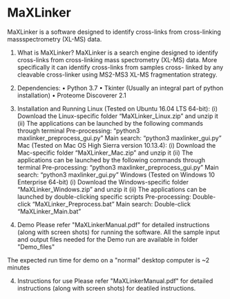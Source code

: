 # MaXLinker
MaXLinker is a software designed to identify cross-links from cross-linking massspectrometry (XL-MS) data.

1. What is MaXLinker?
MaXLinker is a search engine designed to identify cross-links from cross-linking mass
spectrometry (XL-MS) data. More specifically it can identify cross-links from samples cross-
linked by any cleavable cross-linker using MS2-MS3 XL-MS fragmentation strategy.

2. Dependencies:
• Python 3.7
• Tkinter (Usually an integral part of python installation)
• Proteome Discoverer 2.1

3. Installation and Running
Linux (Tested on Ubuntu 16.04 LTS 64-bit):
(i) Download the Linux-specific folder “MaXLinker_Linux.zip” and unzip it
(ii) The applications can be launched by the following commands through terminal
Pre-processing: “python3 maxlinker_preprocess_gui.py”
Main search: “python3 maxlinker_gui.py”
Mac (Tested on Mac OS High Sierra version 10.13.4):
(i) Download the Mac-specific folder “MaXLinker_Mac.zip” and unzip it
(ii) The applications can be launched by the following commands through terminal
Pre-processing: “python3 maxlinker_preprocess_gui.py”
Main search: “python3 maxlinker_gui.py”
Windows (Tested on Windows 10 Enterprise 64-bit)
(i) Download the Windows-specific folder “MaXLinker_Windows.zip” and unzip it
(ii) The applications can be launched by double-clicking specific scripts
Pre-processing: Double-click “MaXLinker_Preprocess.bat”
Main search: Double-click “MaXLinker_Main.bat”

3. Demo
Please refer "MaXLinkerManual.pdf" for detailed instructions (along with screen shots) for running the software.
All the sample input and output files needed for the Demo run are available in folder "Demo_files" 

The expected run time for demo on a "normal" desktop computer is ~2 minutes

4. Instructions for use
Please refer "MaXLinkerManual.pdf" for detailed instructions (along with screen shots) for deatiled instructions.

